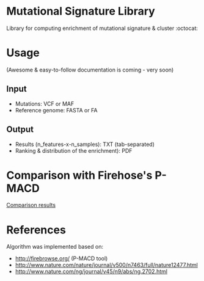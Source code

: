 # Mutational Signature Library

Library for computing enrichment of mutational signature & cluster :octocat:

# Usage

(Awesome & easy-to-follow documentation is coming - very soon)

## Input

- Mutations: VCF or MAF
- Reference genome: FASTA or FA

## Output

- Results (n_features-x-n_samples): TXT (tab-separated)
- Ranking & distribution of the enrichment): PDF

# Comparison with Firehose's P-MACD

[Comparison results](https://github.com/KwatME/mutational-signature/blob/master/media/compare_with_p-macd.pdf)

# References

Algorithm was implemented based on:

- <http://firebrowse.org/> (P-MACD tool)
- <http://www.nature.com/nature/journal/v500/n7463/full/nature12477.html>
- <http://www.nature.com/ng/journal/v45/n9/abs/ng.2702.html>
